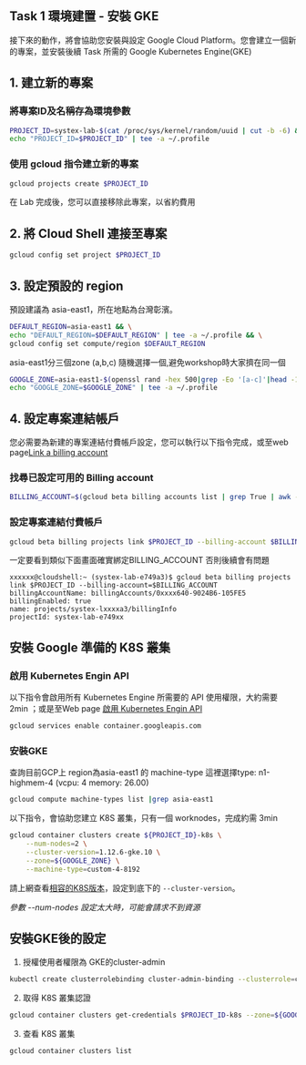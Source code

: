 ## Task 1 環境建置 - 安裝 GKE

接下來的動作，將會協助您安裝與設定 Google Cloud Platform。您會建立一個新的專案，並安裝後續 Task 所需的 Google Kubernetes Engine(GKE)

## 1. 建立新的專案

### 將專案ID及名稱存為環境參數

```bash
PROJECT_ID=systex-lab-$(cat /proc/sys/kernel/random/uuid | cut -b -6) && \
echo "PROJECT_ID=$PROJECT_ID" | tee -a ~/.profile
```

### 使用 gcloud 指令建立新的專案

```bash
gcloud projects create $PROJECT_ID
```

在 Lab 完成後，您可以直接移除此專案，以省約費用


## 2. 將 Cloud Shell 連接至專案

```bash
gcloud config set project $PROJECT_ID
```

## 3. 設定預設的 region

預設建議為 asia-east1，所在地點為台灣彰濱。

```bash
DEFAULT_REGION=asia-east1 && \
echo "DEFAULT_REGION=$DEFAULT_REGION" | tee -a ~/.profile && \
gcloud config set compute/region $DEFAULT_REGION
```
asia-east1分三個zone (a,b,c) 隨機選擇一個,避免workshop時大家擠在同一個

```bash
GOOGLE_ZONE=asia-east1-$(openssl rand -hex 500|grep -Eo '[a-c]'|head -1) && \
echo "GOOGLE_ZONE=$GOOGLE_ZONE" | tee -a ~/.profile
```

## 4. 設定專案連結帳戶

您必需要為新建的專案連結付費帳戶設定，您可以執行以下指令完成，或至web page[Link a billing account](https://console.developers.google.com/billing/linkedaccount)

### 找尋已設定可用的 Billing account

```bash
BILLING_ACCOUNT=$(gcloud beta billing accounts list | grep True | awk -F" " '{print $1}')
```

### 設定專案連結付費帳戶

```bash
gcloud beta billing projects link $PROJECT_ID --billing-account $BILLING_ACCOUNT
```
一定要看到類似下面畫面確實綁定BILLING_ACCOUNT 否則後續會有問題
```
xxxxxx@cloudshell:~ (systex-lab-e749a3)$ gcloud beta billing projects link $PROJECT_ID --billing-account=$BILLING_ACCOUNT
billingAccountName: billingAccounts/0xxxx640-9024B6-105FE5
billingEnabled: true
name: projects/systex-lxxxxa3/billingInfo
projectId: systex-lab-e749xx
```

## 安裝 Google 準備的 K8S 叢集

### 啟用 Kubernetes Engin API  

以下指令會啟用所有 Kubernetes Engine 所需要的 API 使用權限，大約需要 2min
；或是至Web page [啟用 Kubernetes Engin API](https://console.cloud.google.com/apis/library/container.googleapis.com)

```bash
gcloud services enable container.googleapis.com
```

### 安裝GKE

查詢目前GCP上  region為asia-east1 的 machine-type 這裡選擇type: n1-highmem-4 (vcpu: 4  memory: 26.00)
```bash
gcloud compute machine-types list |grep asia-east1
```

以下指令，會協助您建立 K8S 叢集，只有一個 worknodes，完成約需 3min

```bash
gcloud container clusters create ${PROJECT_ID}-k8s \
    --num-nodes=2 \
    --cluster-version=1.12.6-gke.10 \
    --zone=${GOOGLE_ZONE} \
    --machine-type=custom-4-8192
```

請上網查看[相容的K8S版本](https://cloud.google.com/istio/docs/istio-on-gke/installing#supported_gke_cluster_versions)，設定到底下的 `--cluster-version`。 

_參數 --num-nodes 設定太大時，可能會請求不到資源_

##  安裝GKE後的設定
1. 授權使用者權限為 GKE的cluster-admin
```bash
kubectl create clusterrolebinding cluster-admin-binding --clusterrole=cluster-admin --user=$(gcloud config get-value core/account)
```

2. 取得 K8S 叢集認證
```bash
gcloud container clusters get-credentials $PROJECT_ID-k8s --zone=${GOOGLE_ZONE}
````

3. 查看 K8S 叢集
```bash
gcloud container clusters list
```
 
